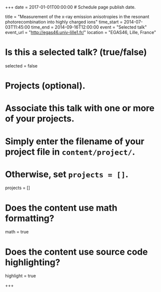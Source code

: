+++
date = 2017-01-01T00:00:00  # Schedule page publish date.

title = "Measurement of the x-ray emission anisotropies in the resonant photorecombination into highly charged ions"
time_start = 2014-07-03T11:45:00
time_end = 2014-09-16T12:00:00
event = "Selected talk"
event_url = "http://egas46.univ-lille1.fr/"
location = "EGAS46, Lille, France"

# Is this a selected talk? (true/false)
selected = false

# Projects (optional).
#   Associate this talk with one or more of your projects.
#   Simply enter the filename of your project file in `content/project/`.
#   Otherwise, set `projects = []`.
projects = []

# Does the content use math formatting?
math = true

# Does the content use source code highlighting?
highlight = true

+++